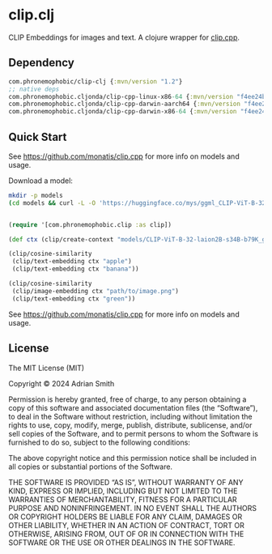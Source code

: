 # clip.clj

CLIP Embeddings for images and text. A clojure wrapper for [clip.cpp](https://github.com/monatis/clip.cpp).

## Dependency

```clojure
com.phronemophobic/clip-clj {:mvn/version "1.2"}
;; native deps
com.phronemophobic.cljonda/clip-cpp-linux-x86-64 {:mvn/version "f4ee24bb86680a27f83c8e8c70adbcf4cb776615"}
com.phronemophobic.cljonda/clip-cpp-darwin-aarch64 {:mvn/version "f4ee24bb86680a27f83c8e8c70adbcf4cb776615"}
com.phronemophobic.cljonda/clip-cpp-darwin-x86-64 {:mvn/version "f4ee24bb86680a27f83c8e8c70adbcf4cb776615"}
```

## Quick Start

See https://github.com/monatis/clip.cpp for more info on models and usage.

Download a model:

```sh
mkdir -p models
(cd models && curl -L -O 'https://huggingface.co/mys/ggml_CLIP-ViT-B-32-laion2B-s34B-b79K/resolve/main/CLIP-ViT-B-32-laion2B-s34B-b79K_ggml-model-f16.gguf')
```

```clojure

(require '[com.phronemophobic.clip :as clip])

(def ctx (clip/create-context "models/CLIP-ViT-B-32-laion2B-s34B-b79K_ggml-model-f16.gguf"))

(clip/cosine-similarity
 (clip/text-embedding ctx "apple")
 (clip/text-embedding ctx "banana"))

(clip/cosine-similarity
 (clip/image-embedding ctx "path/to/image.png")
 (clip/text-embedding ctx "green"))


```

See https://github.com/monatis/clip.cpp for more info on models and usage.

## License

 The MIT License (MIT)

Copyright © 2024 Adrian Smith

Permission is hereby granted, free of charge, to any person obtaining a copy of this software and associated documentation files (the “Software”), to deal in the Software without restriction, including without limitation the rights to use, copy, modify, merge, publish, distribute, sublicense, and/or sell copies of the Software, and to permit persons to whom the Software is furnished to do so, subject to the following conditions:

The above copyright notice and this permission notice shall be included in all copies or substantial portions of the Software.

THE SOFTWARE IS PROVIDED “AS IS”, WITHOUT WARRANTY OF ANY KIND, EXPRESS OR IMPLIED, INCLUDING BUT NOT LIMITED TO THE WARRANTIES OF MERCHANTABILITY, FITNESS FOR A PARTICULAR PURPOSE AND NONINFRINGEMENT. IN NO EVENT SHALL THE AUTHORS OR COPYRIGHT HOLDERS BE LIABLE FOR ANY CLAIM, DAMAGES OR OTHER LIABILITY, WHETHER IN AN ACTION OF CONTRACT, TORT OR OTHERWISE, ARISING FROM, OUT OF OR IN CONNECTION WITH THE SOFTWARE OR THE USE OR OTHER DEALINGS IN THE SOFTWARE.


